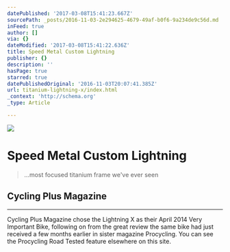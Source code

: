```yaml
---
datePublished: '2017-03-08T15:41:23.667Z'
sourcePath: _posts/2016-11-03-2e294625-4679-49af-b0f6-9a234de9c56d.md
inFeed: true
author: []
via: {}
dateModified: '2017-03-08T15:41:22.636Z'
title: Speed Metal Custom Lightning
publisher: {}
description: ''
hasPage: true
starred: true
datePublishedOriginal: '2016-11-03T20:07:41.385Z'
url: titanium-lightning-x/index.html
_context: 'http://schema.org'
_type: Article

---
```

![](https://the-grid-user-content.s3-us-west-2.amazonaws.com/47ca43a8-a9ec-48dd-bd38-9beac000870c.jpg)

# Speed Metal Custom Lightning

> ...most focused titanium frame we've ever seen

## Cycling Plus Magazine

---

Cycling Plus Magazine chose the Lightning X as their April 2014 Very Important Bike, following on from the great review the same bike had just received a few months earlier in sister magazine Procycling. You can see the Procycling Road Tested feature elsewhere on this site.